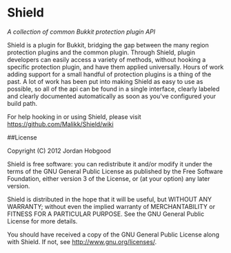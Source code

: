 Shield
======

*A collection of common Bukkit protection plugin API*

Shield is a plugin for Bukkit, bridging the gap between the many region protection plugins and the common plugin. Through Shield, plugin developers can easily access a variety of methods, without hooking a specific protection plugin, and have them applied universally. Hours of work adding support for a small handful of protection plugins is a thing of the past. A lot of work has been put into making Shield as easy to use as possible, so all of the api can be found in a single interface, clearly labeled and clearly documented automatically as soon as you've configured your build path.

For help hooking in or using Shield, please visit https://github.com/Malikk/Shield/wiki

##License

Copyright (C) 2012 Jordan Hobgood

  Shield is free software: you can redistribute it and/or modify
  it under the terms of the GNU General Public License as published by
  the Free Software Foundation, either version 3 of the License, or
  (at your option) any later version.
 
  Shield is distributed in the hope that it will be useful,
  but WITHOUT ANY WARRANTY; without even the implied warranty of
  MERCHANTABILITY or FITNESS FOR A PARTICULAR PURPOSE.  See the
  GNU General Public License for more details.
   
  You should have received a copy of the GNU General Public License
  along with Shield.  If not, see <http://www.gnu.org/licenses/>.
 
